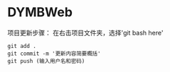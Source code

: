 # DYMBWeb

项目更新步骤：
在右击项目文件夹，选择'git bash here'


```
git add .
git commit -m '更新内容简要概括'
git push (输入用户名和密码)
```
